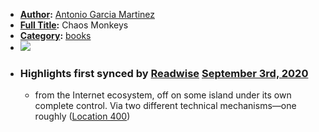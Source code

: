 - **[Author](<Author.md>):** [Antonio Garcia Martinez](<Antonio Garcia Martinez.md>)
- **[Full Title](<Full Title.md>):** Chaos Monkeys
- **[Category](<Category.md>):** [books](<books.md>)
- ![](https://images-na.ssl-images-amazon.com/images/I/51FAKHDS4WL._SL400_.jpg)
- ### Highlights first synced by [Readwise](<Readwise.md>) [September 3rd, 2020](<September 3rd, 2020.md>)
    - from the Internet ecosystem, off on some island under its own complete control. Via two different technical mechanisms—one roughly ([Location 400](https://readwise.io/to_kindle?action=open&asin=B019MMUAAQ&location=400))
